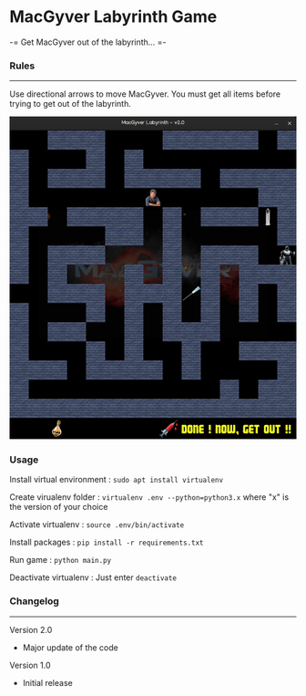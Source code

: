 # MacGyver Labyrinth Game

-= Get MacGyver out of the labyrinth... =-

### Rules
-----------
Use directional arrows to move MacGyver.
You must get all items before trying to get out of the labyrinth.

<img width=600px src="https://github.com/Ayckinn/MacGyver_Game/blob/master/img/screenshot.png" />

### Usage
Install virtual environment : ```sudo apt install virtualenv```

Create virualenv folder : ```virtualenv .env --python=python3.x``` where "x" is the version of your choice

Activate virtualenv : ```source .env/bin/activate```

Install packages : ```pip install -r requirements.txt```

Run game : ```python main.py```

Deactivate virtualenv : Just enter ```deactivate```

### Changelog
---
Version 2.0
- Major update of the code

Version 1.0
- Initial release
